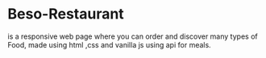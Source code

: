 
# Beso-Restaurant
is a responsive web page where you can order and discover many types of Food, made using html ,css and vanilla js using api for meals.
